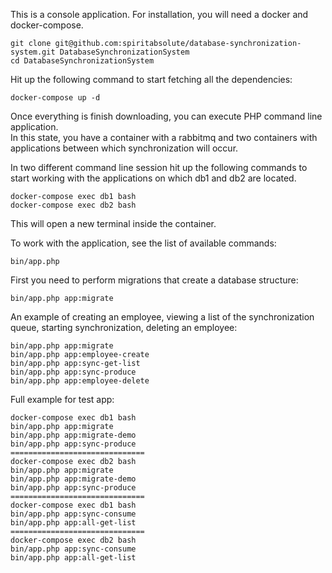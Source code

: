 This is a console application. For installation, you will need a docker and docker-compose.

```
git clone git@github.com:spiritabsolute/database-synchronization-system.git DatabaseSynchronizationSystem
cd DatabaseSynchronizationSystem
```

Hit up the following command to start fetching all the dependencies:
```
docker-compose up -d
``` 

Once everything is finish downloading, you can execute PHP command line application.  
In this state, you have a container with a rabbitmq and two containers with applications between 
which synchronization will occur.

In two different command line session hit up the following commands to start working with the applications on 
which db1 and db2 are located.
```
docker-compose exec db1 bash
docker-compose exec db2 bash
```
This will open a new terminal inside the container. 

To work with the application, see the list of available commands:
```
bin/app.php
```

First you need to perform migrations that create a database structure:
```
bin/app.php app:migrate
```

An example of creating an employee, viewing a list of the synchronization queue, 
starting synchronization, deleting an employee:
```
bin/app.php app:migrate
bin/app.php app:employee-create
bin/app.php app:sync-get-list
bin/app.php app:sync-produce
bin/app.php app:employee-delete
```

Full example for test app:
```
docker-compose exec db1 bash
bin/app.php app:migrate
bin/app.php app:migrate-demo
bin/app.php app:sync-produce
==============================
docker-compose exec db2 bash
bin/app.php app:migrate
bin/app.php app:migrate-demo
bin/app.php app:sync-produce
==============================
docker-compose exec db1 bash
bin/app.php app:sync-consume
bin/app.php app:all-get-list
==============================
docker-compose exec db2 bash
bin/app.php app:sync-consume
bin/app.php app:all-get-list
```